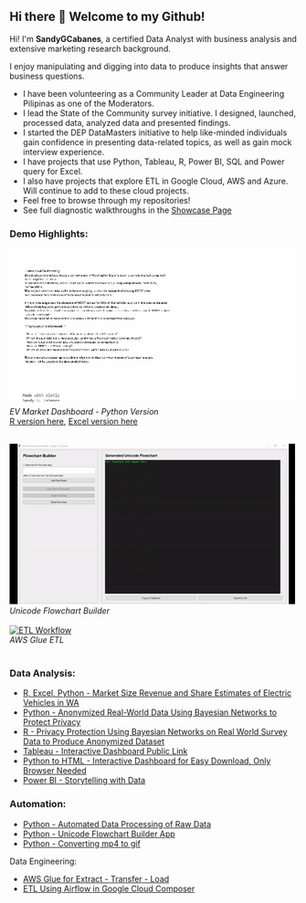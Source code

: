 ## Hi there 👋  Welcome to my Github!


Hi! I'm **SandyGCabanes**, a certified Data Analyst with business analysis and extensive marketing research background.  

I enjoy manipulating and digging into data to produce insights that answer business questions.


- I have been volunteering as a Community Leader at Data Engineering Pilipinas as one of the Moderators.
- I lead the State of the Community survey initiative. I designed, launched, processed data, analyzed data and presented findings.
- I started the DEP DataMasters initiative to help like-minded individuals gain confidence in presenting data-related topics, as well as gain mock interview experience.
- I have projects that use Python, Tableau, R, Power BI, SQL and Power query for Excel.
- I also have projects that explore ETL in Google Cloud, AWS and Azure.  Will continue to add to these cloud projects.
- Feel free to browse through my repositories!
- See full diagnostic walkthroughs in the [Showcase Page](SHOWCASE.md)

### Demo Highlights:

[![EV Dashboard](https://github.com/SandyGCabanes/Market-Size-Revenue-and-Share-Estimates-of-Electric-Vehicles-in-WA/blob/main/Python/ev_thumb.gif)](SHOWCASE.md#electric-vehicles-market-analysis)  
*EV Market Dashboard - Python Version* <br>[R version here](https://github.com/SandyGCabanes/Market-Size-Revenue-and-Share-Estimates-of-Electric-Vehicles-in-WA#r-dashboard-using-flexdashboard), [Excel version here](https://github.com/SandyGCabanes/Market-Size-Revenue-and-Share-Estimates-of-Electric-Vehicles-in-WA#excel-dashboard-using-pivot-charts)  <br> <br>

[![Flowchart Builder](https://github.com/SandyGCabanes/Unicode-Flowchart-Builder-App/blob/main/flowchart_thumb.gif)](SHOWCASE.md#storytelling-and-automation)  
*Unicode Flowchart Builder* <br> <br>
[![ETL Workflow](https://github.com/SandyGCabanes/ETL-Using-AWS-Glue-WH-Data/blob/main/etl_thumb.gif)](SHOWCASE.md#cloud-etl-workflows)  
*AWS Glue ETL* <br> <br>

### Data Analysis:
- [R, Excel, Python - Market Size Revenue and Share Estimates of Electric Vehicles in WA](https://github.com/SandyGCabanes/Market-Size-Revenue-and-Share-Estimates-of-Electric-Vehicles-in-WA)
- [Python - Anonymized Real-World Data Using Bayesian Networks to Protect Privacy](https://github.com/SandyGCabanes/Anonymized-Survey-Data-Modeling-with-Bayesian-Networks-in-Python)
- [R - Privacy Protection Using Bayesian Networks on Real World Survey Data to Produce Anonymized Dataset](https://github.com/SandyGCabanes/Survey-Data-Privacy-Protection-Using-R-and-Bayesian-Networks)
- [Tableau - Interactive Dashboard Public Link ](https://github.com/SandyGCabanes/2024-Survey-Report-on-the-State-of-the-Community-DEP)
- [Python to HTML - Interactive Dashboard for Easy Download, Only Browser Needed](https://github.com/SandyGCabanes/Automated-Interactive-Dashboard-Into-HTML-Using-Python)
- [Power BI - Storytelling with Data](https://github.com/SandyGCabanes/Storytelling-with-Data-in-Power-BI-on-Latin-America-Urbanization)

### Automation:
- [Python - Automated Data Processing of Raw Data](https://github.com/SandyGCabanes/Data-Processing-Workflow-for-Raw-Data)
- [Python - Unicode Flowchart Builder App](https://github.com/SandyGCabanes/Unicode-Flowchart-Builder-App)
- [Python - Converting mp4 to gif](https://github.com/SandyGCabanes/mp4_to_gif)

Data Engineering:
- [AWS Glue for Extract - Transfer - Load](https://github.com/SandyGCabanes/ETL-Using-AWS-Glue-WH-Data)
- [ETL Using Airflow in Google Cloud Composer](https://github.com/SandyGCabanes/ETL-Earthquake-Data-from-USGS-Google-Cloud-Composer-Airflow)
